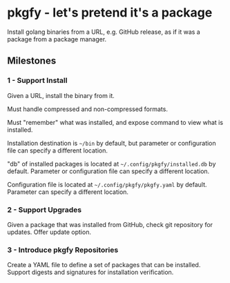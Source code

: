# pkgfy - let's pretend it's a package

Install golang binaries from a URL, e.g. GitHub release, as if it was a package from a package
manager.

## Milestones

### 1 - Support Install

Given a URL, install the binary from it.

Must handle compressed and non-compressed formats.

Must "remember" what was installed, and expose command to view what is installed.

Installation destination is `~/bin` by default, but parameter or configuration file can specify
a different location.

"db" of installed packages is located at `~/.config/pkgfy/installed.db` by default.
Parameter or configuration file can specify a different location.

Configuration file is located at `~/.config/pkgfy/pkgfy.yaml` by default.
Parameter can specify a different location.

### 2 - Support Upgrades

Given a package that was installed from GitHub, check git repository for updates.
Offer update option.

### 3 - Introduce pkgfy Repositories

Create a YAML file to define a set of packages that can be installed.
Support digests and signatures for installation verification.
